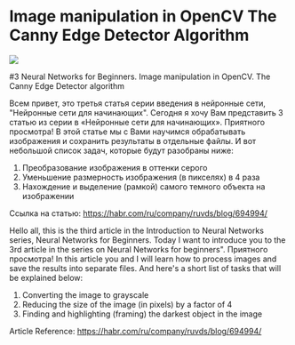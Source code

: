 # Image manipulation in OpenCV The Canny Edge Detector Algorithm
<a href="https://habr.com/ru/company/ruvds/blog/694994/"><img src="https://habrastorage.org/webt/gd/az/ji/gdazjidy8wjwoonj_m_fee_vchm.png" /></a>

#3 Neural Networks for Beginners. Image manipulation in OpenCV. The Canny Edge Detector algorithm 

Всем привет, это третья статья серии введения в нейронные сети, "Нейронные сети для начинающих". 
Сегодня я хочу Вам представить 3 статью из серии в «Нейронные сети для начинающих». Приятного просмотра!
В этой статье мы с Вами научимся обрабатывать изображения и сохранить результаты в отдельные файлы. И вот небольшой список задач, которые будут разобраны ниже:
<ol>
	<li>Преобразование изображения в оттенки серого</li>
	<li>Уменьшение размерность изображения (в пикселях) в 4 раза</li>
	<li>Нахождение и выделение (рамкой) самого темного объекта на изображении</li>
</ol> 

Ссылка на статью: https://habr.com/ru/company/ruvds/blog/694994/



Hello all, this is the third article in the Introduction to Neural Networks series, Neural Networks for Beginners. 
Today I want to introduce you to the 3rd article in the series on Neural Networks for
beginners". Приятного просмотра!
In this article you and I will learn how to process images and save
the results into separate files. And here's a short list of tasks that
will be explained below:
<ol>
	<li>Converting the image to grayscale</li>
	<li>Reducing the size of the image (in pixels) by a factor of 4</li>
	<li>Finding and highlighting (framing) the darkest object in the image</li>
</ol> 

Article Reference: https://habr.com/ru/company/ruvds/blog/694994/

